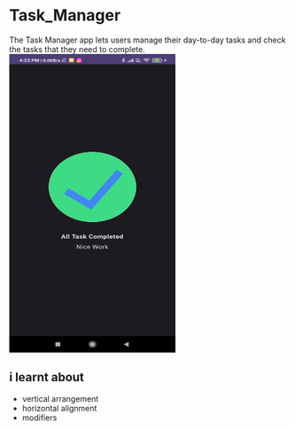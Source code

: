 # Task_Manager
The Task Manager app lets users manage their day-to-day tasks and check the tasks that they need to complete.
<img src = "screenshots/Screenshot_20230815_162331.png" height = "540" width = "300" >
## i learnt about
* vertical arrangement
* horizontal alignment
* modifiers
  
